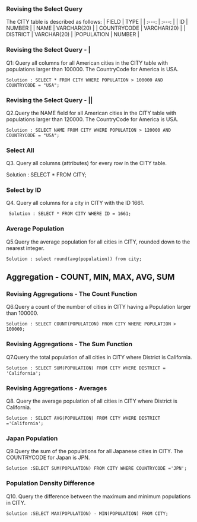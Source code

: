 ### Revising the Select Query 

The CITY table is described as follows:
| FIELD | TYPE |
| :---: | :---: |
| ID | NUMBER |
| NAME | VARCHAR(20) |
| COUNTRYCODE | VARCHAR(20) |
| DISTRICT | VARCHAR(20) |
|POPULATION | NUMBER |


### Revising the Select Query - |
Q1: Query all columns for all American cities in the CITY table with populations larger than 100000. The CountryCode for America is USA.

    Solution : SELECT * FROM CITY WHERE POPULATION > 100000 AND COUNTRYCODE = "USA";    
### Revising the Select Query - ||
Q2.Query the NAME field for all American cities in the CITY table with populations larger than 120000. The CountryCode for America is USA.

    Solution : SELECT NAME FROM CITY WHERE POPULATION > 120000 AND COUNTRYCODE = "USA";
### Select All
Q3. Query all columns (attributes) for every row in the CITY table.

   Solution : SELECT * FROM CITY;    
### Select by ID
 Q4. Query all columns for a city in CITY with the ID 1661.
 
     Solution : SELECT * FROM CITY WHERE ID = 1661;
### Average Population
 Q5.Query the average population for all cities in CITY, rounded down to the nearest integer.
 
    Solution : select round(avg(population)) from city;
    
## Aggregation - COUNT, MIN, MAX, AVG, SUM
### Revising Aggregations - The Count Function
 Q6.Query a count of the number of cities in CITY having a Population larger than 100000.
 
    Solution : SELECT COUNT(POPULATION) FROM CITY WHERE POPULATION > 100000;
### Revising Aggregations - The Sum Function
 Q7.Query the total population of all cities in CITY where District is California.
 
    Solution : SELECT SUM(POPULATION) FROM CITY WHERE DISTRICT = 'California';
### Revising Aggregations - Averages
 Q8. Query the average population of all cities in CITY where District is California.
 
    Solution : SELECT AVG(POPULATION) FROM CITY WHERE DISTRICT ='California';
### Japan Population
 Q9.Query the sum of the populations for all Japanese cities in CITY. The COUNTRYCODE for Japan is JPN.
  
    Solution :SELECT SUM(POPULATION) FROM CITY WHERE COUNTRYCODE ='JPN';
### Population Density Difference
Q10. Query the difference between the maximum and minimum populations in CITY.
  
    Solution :SELECT MAX(POPULATION) - MIN(POPULATION) FROM CITY;
  
  
